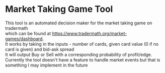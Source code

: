 # Market Taking Game Tool
This tool is an automated decision maker for the market taking game on tradermath
<br> which can be found at https://www.tradermath.org/market-games/dashboard. 
<br> It works by taking in the inputs - number of cards, given card value (0 if no card is given) and bid-ask spread
<br> It will output Buy or Sell with a corresponding probability of profit/edge.
<br> Currently the tool doesn't have a feature to handle market events but that is something I may implement in the future
